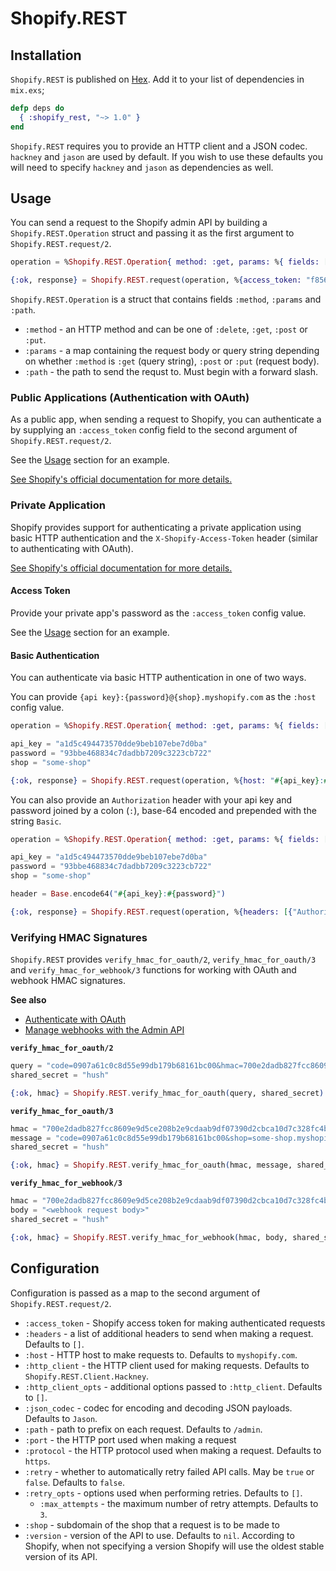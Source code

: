 # Shopify.REST

## Installation

`Shopify.REST` is published on [Hex](https://hex.pm/packages/shopify_REST).
Add it to your list of dependencies in `mix.exs`;

```elixir
defp deps do
  { :shopify_rest, "~> 1.0" }
end
```

`Shopify.REST` requires you to provide an HTTP client and a JSON codec.
`hackney` and `jason` are used by default. If you wish to use these defaults you
will need to specify `hackney` and `jason` as dependencies as well.

## Usage

You can send a request to the Shopify admin API by building a
`Shopify.REST.Operation` struct and passing it as the first argument to
`Shopify.REST.request/2`.

```elixir
operation = %Shopify.REST.Operation{ method: :get, params: %{ fields: ["name"] }, path: "/shop.json" }

{:ok, response} = Shopify.REST.request(operation, %{access_token: "f85632530bf277ec9ac6f649fc327f17", shop: "some-shop"})
```

`Shopify.REST.Operation` is a struct that contains fields `:method`, `:params`
and `:path`.

* `:method` - an HTTP method and can be one of `:delete`, `:get`, `:post` or
  `:put`.
* `:params` - a map containing the request body or query string depending on
   whether `:method` is `:get` (query string), `:post` or `:put` (request body).
* `:path` - the path to send the requst to. Must begin with a forward slash.

### Public Applications (Authentication with OAuth)

As a public app, when sending a request to Shopify, you can authenticate a
by supplying an `:access_token` config field to the second argument of
`Shopify.REST.request/2`.

See the [Usage](#usage) section for an example.

[See Shopify's official documentation for more details.](https://shopify.dev/tutorials/authenticate-with-oauth)

### Private Application

Shopify provides support for authenticating a private application using basic
HTTP authentication and the `X-Shopify-Access-Token` header (similar to
authenticating with OAuth).

[See Shopify's official documentation for more details.](https://shopify.dev/tutorials/authenticate-a-private-app-with-shopify-admin#make-authenticated-requests)

#### Access Token

Provide your private app's password as the `:access_token` config value.

See the [Usage](#usage) section for an example.

#### Basic Authentication

You can authenticate via basic HTTP authentication in one of two ways.

You can provide `{api key}:{password}@{shop}.myshopify.com` as the `:host`
config value.

```elixir
operation = %Shopify.REST.Operation{ method: :get, params: %{ fields: ["name"] }, path: "/shop.json" }

api_key = "a1d5c494473570dde9beb107ebe7d0ba"
password = "93bbe468834c7dadbb7209c3223cb722"
shop = "some-shop"

{:ok, response} = Shopify.REST.request(operation, %{host: "#{api_key}:#{password}@#{shop}.myshopify.com"})
```

You can also provide an `Authorization` header with your api key and password
joined by a colon (`:`), base-64 encoded and prepended with the string `Basic`.

```elixir
operation = %Shopify.REST.Operation{ method: :get, params: %{ fields: ["name"] }, path: "/shop.json" }

api_key = "a1d5c494473570dde9beb107ebe7d0ba"
password = "93bbe468834c7dadbb7209c3223cb722"
shop = "some-shop"

header = Base.encode64("#{api_key}:#{password}")

{:ok, response} = Shopify.REST.request(operation, %{headers: [{"Authorization", "Basic #{header}"}], shop: shop})
```

### Verifying HMAC Signatures

`Shopify.REST` provides `verify_hmac_for_oauth/2`, `verify_hmac_for_oauth/3`
and `verify_hmac_for_webhook/3` functions for working with OAuth and webhook
HMAC signatures.

**See also**

* [Authenticate with OAuth](https://shopify.dev/tutorials/authenticate-with-oauth#verification)
* [Manage webhooks with the Admin API](https://shopify.dev/tutorials/manage-webhooks#creating-an-endpoint-for-webhooks)

**`verify_hmac_for_oauth/2`**

```elixir
query = "code=0907a61c0c8d55e99db179b68161bc00&hmac=700e2dadb827fcc8609e9d5ce208b2e9cdaab9df07390d2cbca10d7c328fc4bf&shop=some-shop.myshopify.com&state=0.6784241404160823&timestamp=1337178173"
shared_secret = "hush"

{:ok, hmac} = Shopify.REST.verify_hmac_for_oauth(query, shared_secret)
```

**`verify_hmac_for_oauth/3`**

```elixir
hmac = "700e2dadb827fcc8609e9d5ce208b2e9cdaab9df07390d2cbca10d7c328fc4bf"
message = "code=0907a61c0c8d55e99db179b68161bc00&shop=some-shop.myshopify.com&timestamp=1337178173"
shared_secret = "hush"

{:ok, hmac} = Shopify.REST.verify_hmac_for_oauth(hmac, message, shared_secret)
```

**`verify_hmac_for_webhook/3`**

```elixir
hmac = "700e2dadb827fcc8609e9d5ce208b2e9cdaab9df07390d2cbca10d7c328fc4bf"
body = "<webhook request body>"
shared_secret = "hush"

{:ok, hmac} = Shopify.REST.verify_hmac_for_webhook(hmac, body, shared_secret)
```

## Configuration

Configuration is passed as a map to the second argument of
`Shopify.REST.request/2`.

* `:access_token` - Shopify access token for making authenticated requests
* `:headers` - a list of additional headers to send when making a request.
               Defaults to `[]`.
* `:host` - HTTP host to make requests to. Defaults to `myshopify.com`.
* `:http_client` - the HTTP client used for making requests. Defaults to
  `Shopify.REST.Client.Hackney`.
* `:http_client_opts` - additional options passed to `:http_client`. Defaults to
  `[]`.
* `:json_codec` - codec for encoding and decoding JSON payloads. Defaults to
  `Jason`.
* `:path` - path to prefix on each request. Defaults to `/admin`.
* `:port` - the HTTP port used when making a request
* `:protocol` - the HTTP protocol used when making a request. Defaults to
  `https`.
* `:retry` - whether to automatically retry failed API calls. May be `true` or
  `false`. Defaults to `false`.
* `:retry_opts` - options used when performing retries. Defaults to `[]`.
  * `:max_attempts` - the maximum number of retry attempts. Defaults to `3`.
* `:shop` - subdomain of the shop that a request is to be made to
* `:version` - version of the API to use. Defaults to `nil`. According to
  Shopify, when not specifying a version Shopify will use the oldest stable
  version of its API.
